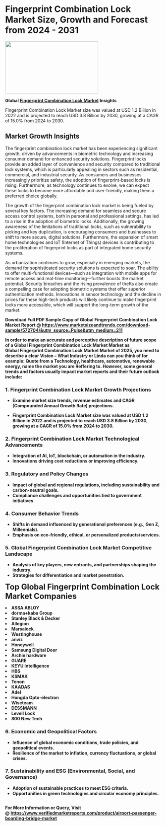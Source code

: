 <H1>Fingerprint Combination Lock Market Size, Growth and Forecast from 2024 - 2031</H1><img class="aligncenter size-medium wp-image-584254" src="https://thirdeyenews.in/wp-content/uploads/2024/09/Global-Market-Research-300x168.jpeg" alt="" width="300" height="168" /><p><strong>Global&nbsp;<a href="https://www.marketsizeandtrends.com/download-sample/572704/&amp;utm_source=Pulse&amp;utm_medium=211">Fingerprint Combination Lock Market</a> Insights</strong></p><p>Fingerprint Combination Lock Market size was valued at USD 1.2 Billion in 2022 and is projected to reach USD 3.8 Billion by 2030, growing at a CAGR of 15.0% from 2024 to 2030.</p><p><h2>Market Growth Insights</h2> <p>The fingerprint combination lock market has been experiencing significant growth, driven by advancements in biometric technology and increasing consumer demand for enhanced security solutions. Fingerprint locks provide an added layer of convenience and security compared to traditional lock systems, which is particularly appealing in sectors such as residential, commercial, and industrial security. As consumers and businesses increasingly prioritize safety, the adoption of fingerprint-based locks is rising. Furthermore, as technology continues to evolve, we can expect these locks to become more affordable and user-friendly, making them a preferred choice globally.</p> <p><strong></strong></p> <p>The growth of the fingerprint combination lock market is being fueled by several key factors. The increasing demand for seamless and secure access control systems, both in personal and professional settings, has led to a rise in the adoption of biometric locks. Additionally, the growing awareness of the limitations of traditional locks, such as vulnerability to picking and key duplication, is encouraging consumers and businesses to shift to more secure, digital solutions. Furthermore, the expansion of smart home technologies and IoT (Internet of Things) devices is contributing to the proliferation of fingerprint locks as part of integrated home security systems.</p> <p>As urbanization continues to grow, especially in emerging markets, the demand for sophisticated security solutions is expected to soar. The ability to offer multi-functional devices—such as integration with mobile apps for remote access and real-time monitoring—further boosts the market potential. Security breaches and the rising prevalence of thefts also create a compelling case for adopting biometric systems that offer superior authentication methods. Innovations in sensor technology and the decline in prices for these high-tech products will likely continue to make fingerprint locks more accessible, which will support the long-term growth of the market.</p> <p><strong></p><p><span class=""><strong>Download Full PDF Sample Copy of Global Fingerprint Combination Lock Market Report</strong> @ <a href="https://www.marketsizeandtrends.com/download-sample/572704/&amp;utm_source=Pulse&amp;utm_medium=211" target="_blank">https://www.marketsizeandtrends.com/download-sample/572704/&amp;utm_source=Pulse&amp;utm_medium=211</a></span></p><p>In order to make an accurate and perceptive description of future scope of a Global&nbsp;Fingerprint Combination Lock Market Market as Global&nbsp;Fingerprint Combination Lock Market Market of 2025, you need to describe a clear Vision &ndash; What Industry or Linda can you think of for example: Quote from a Technology, healthcare, automotive, renewable energy, name the market you are Reffering to. However, some general trends and factors usually impact market reports and their future outlook include:</p><h3>1.&nbsp;<strong>Fingerprint Combination Lock Market Growth Projections</strong></h3><ul><li>Examine market size trends, revenue estimates and CAGR (Compounded Annual Growth Rate) projections.</li><li><p>Fingerprint Combination Lock Market size was valued at USD 1.2 Billion in 2022 and is projected to reach USD 3.8 Billion by 2030, growing at a CAGR of 15.0% from 2024 to 2030.</p></li></ul><h3>2.&nbsp;<strong>Fingerprint Combination Lock Market Technological Advancements</strong></h3><ul><li>Integration of AI, IoT, blockchain, or automation in the industry.</li><li>Innovations driving cost reductions or improving efficiency.</li></ul><h3>3.&nbsp;<strong>Regulatory and Policy Changes</strong></h3><ul><li>Impact of global and regional regulations, including sustainability and carbon-neutral goals.</li><li>Compliance challenges and opportunities tied to government initiatives.</li></ul><h3>4.&nbsp;<strong>Consumer Behavior Trends</strong></h3><ul><li>Shifts in demand influenced by generational preferences (e.g., Gen Z, Millennials).</li><li>Emphasis on eco-friendly, ethical, or personalized products/services.</li></ul><h3>5.&nbsp;<strong>Global Fingerprint Combination Lock Market Competitive Landscape</strong></h3><ul><li>Analysis of key players, new entrants, and partnerships shaping the industry.</li><li>Strategies for differentiation and market penetration.</li></ul><p data-pm-slice="1 1 []"><span style="color: inherit; font-family: inherit; font-size: 25px;">Top Global Fingerprint Combination Lock Market Companies</span></p><div class="" data-test-id=""><p><li>ASSA ABLOY</li><li> dorma+kaba Group</li><li> Stanley Black & Decker</li><li> Allegion</li><li> Marsalock</li><li> Westinghouse</li><li> anviz</li><li> Honeywell</li><li> Samsung Digital Door</li><li> Archie hardware</li><li> GUARE</li><li> KEYU Intelligence</li><li> HBS</li><li> KSMAK</li><li> Tenon</li><li> KAADAS</li><li> Adel</li><li> Hongda Opto-electron</li><li> Wiseteam</li><li> DESSMANN</li><li> Levell Lock</li><li> 800 New Tech</li></p></div><h3>6.&nbsp;<strong>Economic and Geopolitical Factors</strong></h3><ul><li>Influence of global economic conditions, trade policies, and geopolitical events.</li><li>Resilience of the market to inflation, currency fluctuations, or global crises.</li></ul><h3>7.&nbsp;<strong>Sustainability and ESG (Environmental, Social, and Governance)</strong></h3><ul><li>Adoption of sustainable practices to meet ESG criteria.</li><li>Opportunities in green technologies and circular economy principles.</li></ul><h2><strong style="font-size: 14px;">For More Information or Query, Visit @&nbsp;</strong><a style="background-color: #ffffff; font-size: 14px;" href="https://www.marketsizeandtrends.com/report/fingerprint-combination-lock-market/" target="_blank">https://www.verifiedmarketreports.com/product/airport-passenger-boarding-bridge-market</a></h2>
